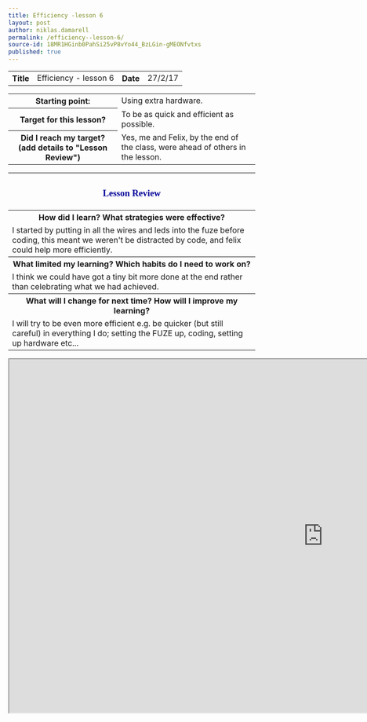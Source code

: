 ```yaml
---
title: Efficiency -lesson 6
layout: post
author: niklas.damarell
permalink: /efficiency--lesson-6/
source-id: 18MR1HGinb0PahSi25vP8vYo44_BzLGin-gMEONfvtxs
published: true
---
```

<table>
  <tr>
    <th>Title</th>
    <td>Efficiency - lesson 6</td>
    <th>Date</th>
    <td>27/2/17</td>
  </tr>
</table>


<table>
  <tr>
    <th>Starting point:</th>
    <td>Using extra hardware.</td>
  </tr>
  <tr>
    <th>Target for this lesson?</th>
    <td>To be as quick and efficient as possible.</td>
  </tr>
  <tr>
    <th>Did I reach my target? 
(add details to "Lesson Review")</th>
    <td> Yes, me and Felix, by the end of the class, were ahead of others in the lesson.</td>
  </tr>
</table>


<table>
  <tr>
     <th><h3><font face="Trebuchet MS" style="color:#000099;">Lesson Review </font></h3></th>
  </tr>
  <tr>
    <th>How did I learn? What strategies were effective? </th>
  </tr>
  <tr>
    <td>I started by putting in all the wires and leds into the fuze before coding, this meant we weren't be distracted by code, and felix could help more efficiently.</td>
  </tr>
  <tr>
    <th>What limited my learning? Which habits do I need to work on? </th>
  </tr>
  <tr>
    <td>I think we could have got a tiny bit more done at the end rather than celebrating what we had achieved.</td>
  </tr>
  <tr>
    <th>What will I change for next time? How will I improve my learning?</th>
  </tr>
  <tr>
    <td>I will try to be even more efficient e.g. be quicker (but still careful) in everything I do; setting the FUZE up, coding, setting up hardware etc...</td>
  </tr>
</table>

<html>
<body>
<iframe width="1280" height="720"
src="https://www.youtube.com/embed/A0Uzhs2BlPE">
</iframe>
</body>
</html>
